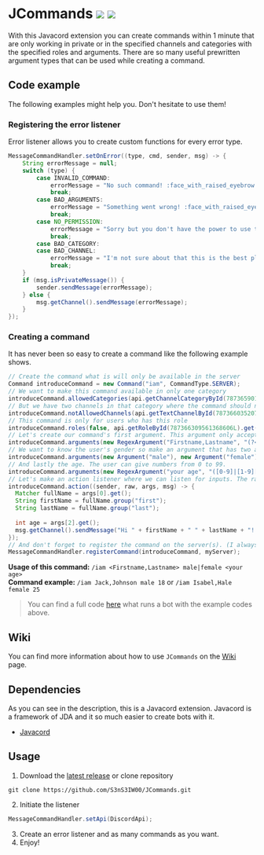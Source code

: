 # JCommands [![](https://img.shields.io/badge/Version-1.3.1-blue)](https://github.com/S3nS3IW00/JCommands) [![](https://img.shields.io/badge/Javadoc-Latest-green)](https://s3ns3iw00.github.io/JCommands/javadoc/)  
With this Javacord extension you can create commands within 1 minute that are only working in private or in the specified channels and categories with the specified roles and arguments.  There are so many useful prewritten argument types that can be used while creating a command.
  
## Code example  
The following examples might help you. Don't hesitate to use them!  
### Registering the error listener  
Error listener allows you to create custom functions for every error type.  
```java  
MessageCommandHandler.setOnError((type, cmd, sender, msg) -> {  
    String errorMessage = null;  
    switch (type) {  
        case INVALID_COMMAND:  
            errorMessage = "No such command! :face_with_raised_eyebrow:";  
            break;  
        case BAD_ARGUMENTS:  
            errorMessage = "Something went wrong! :face_with_raised_eyebrow: Usage: " + cmd.getUsage();  
            break;  
        case NO_PERMISSION:  
            errorMessage = "Sorry but you don't have the power to use this command! :face_with_raised_eyebrow:";  
            break;  
        case BAD_CATEGORY:  
        case BAD_CHANNEL:  
            errorMessage = "I'm not sure about that this is the best place to use this command. :face_with_raised_eyebrow:";  
            break;  
    }  
    if (msg.isPrivateMessage()) {  
        sender.sendMessage(errorMessage);  
    } else {  
        msg.getChannel().sendMessage(errorMessage);  
    }  
});  
```  
  
### Creating a command  
It has never been so easy to create a command like the following example shows.  
```java  
// Create the command what is will only be available in the server  
Command introduceCommand = new Command("iam", CommandType.SERVER);  
// We want to make this command available in only one category  
introduceCommand.allowedCategories(api.getChannelCategoryById(787365901552451595L).get());  
// But we have two channels in that category where the command should not to work  
introduceCommand.notAllowedChannels(api.getTextChannelById(787366035207618573L).get(), api.getTextChannelById(787366059643502644L).get());  
// This command is only for users who has this role  
introduceCommand.roles(false, api.getRoleById(787366309561368606L).get());  
// Let's create our command's first argument. This argument only accepts letters separated with comma and started with capitalized letter.  
introduceCommand.arguments(new RegexArgument("Firstname,Lastname", "(?<first>[A-Z][a-z]+),(?<last>[A-Z][a-z]+)"));  
// We want to know the user's gender so make an argument that has two acceptable values.
introduceCommand.arguments(new Argument("male"), new Argument("female"));  
// And lastly the age. The user can give numbers from 0 to 99.  
introduceCommand.arguments(new RegexArgument("your age", "([0-9]|[1-9][0-9])", Integer.class));  
// Let's make an action listener where we can listen for inputs. The raw array contains the inputs from the user. You can get the converted results from the args array.  
introduceCommand.action((sender, raw, args, msg) -> {  
  Matcher fullName = args[0].get();  
  String firstName = fullName.group("first");  
  String lastName = fullName.group("last");  
  
  int age = args[2].get();  
  msg.getChannel().sendMessage("Hi " + firstName + " " + lastName + "! As I can see you are " + (age >= 10 && age < 20 ? "" : "not ") + "a teenager.");  
});  
// And don't forget to register the command on the server(s). (I always forget it and never know what's wrong :D)  
MessageCommandHandler.registerCommand(introduceCommand, myServer);
```  
**Usage of this command:** `/iam <Firstname,Lastname> male|female <your age>`  
**Command example:** `/iam Jack,Johnson male 18` or `/iam Isabel,Hale female 25`  
  
> You can find a full code [here](https://github.com/S3nS3IW00/JCommands/blob/master/src/test/java/me/s3ns3iw00/jcommands/TestMain.java) what runs a bot with the example codes above.

## Wiki
You can find more information about how to use `JCommands` on the [Wiki](https://github.com/S3nS3IW00/JCommands/wiki) page.
  
## Dependencies  
As you can see in the description, this is a Javacord extension. Javacord is a framework of JDA and it so much easier to create bots with it.  
- [Javacord](https://github.com/Javacord/Javacord)
  
## Usage  
1. Download the [latest release](https://github.com/S3nS3IW00/JCommands/releases/latest) or clone repository  
```
git clone https://github.com/S3nS3IW00/JCommands.git  
```  
2. Initiate the listener  
```java  
MessageCommandHandler.setApi(DiscordApi);  
```  
3. Create an error listener and as many commands as you want.  
4. Enjoy!